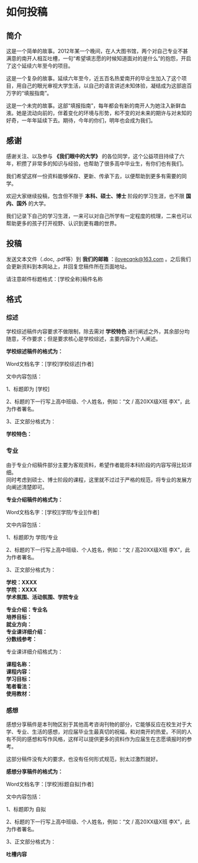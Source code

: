 # 如何投稿

## 简介

这是一个简单的故事。2012年某一个晚间，在人大图书馆，两个对自己专业不甚满意的南开人相互吐槽，一句“希望填志愿的时候知道面对的是什么”的抱怨，开启了这个延续六年至今的项目。  

这是一个复杂的故事。延续六年至今，近五百名热爱南开的毕业生加入了这个项目，用自己的眼光审视大学生活，以自己的语言讲述未知体验，凝结成为这部逾百万字的“填报指南”。  

这是一个未完的故事。这部“填报指南”，每年都会有新的南开人为她注入新鲜血液。她是流动向前的，伴着变化的环境与形势，和不变的对未来的期许与对未知的好奇，一年年延续下去。期待，今年的你们，明年也会成为我们。  

## 感谢

感谢关注、以及参与 **《我们眼中的大学》** 的各位同学，这个公益项目持续了六年，积攒了非常多的知识与经验，也帮助了很多高中毕业生，有你们也有我们。  

我们希望这样一份资料能够保存、更新、传承下去，以便帮助到更多有需要的同学。  

欢迎大家继续投稿，包含但不限于 **本科、硕士、博士** 阶段的学习生涯，也不限 **国内、国外** 的大学。  

我们记录下自己的学习生涯，一来可以对自己所学有一定程度的梳理，二来也可以帮助更多的孩子打开视野、认识到更有趣的世界。

## 投稿
发送文本文件（.doc, .pdf等）到 **我们的邮箱** ：<ilovecqnk@163.com> 。之后我们会更新资料到本网站上，并回复您稿件所在页面地址。

请注意邮件标题格式：[学校全称]稿件名称 

## 格式

### 综述

学校综述稿件内容要求不做限制，除去需对 **学校特色** 进行阐述之外，其余部分均随意，不作要求；但是要求核心是学校综述，主要内容为个人阐述。 

**学校综述稿件的格式为：**

Word文档名字：[学校]学校综述[作者]

文中内容包括：

1、标题即为 [学校] 

2、标题的下一行写上高中班级、个人姓名，例如：“文 / 高20XX级X班 李X”，此为作者署名。

3、正文部分格式为：

​**学校特色：**


### 专业

由于专业介绍稿件部分主要为客观资料，希望作者能将本科阶段的内容写得比较详细。  
同时考虑到硕士、博士阶段的课程，这里就不过过于严格的规范，将专业的发展方向阐述清楚即可。

**专业介绍稿件的格式为：**

Word文档名字：[学校][学院/专业][作者]

文中内容包括：

1、标题即为 学院/专业

2、标题的下一行写上高中班级、个人姓名，例如：“文 / 高20XX级X班 李X”，此为作者署名。

3、正文部分格式为：

**学校：XXXX**  
**学院：XXXX**  
**学术氛围、活动氛围、学院专业**

**专业介绍：专业名**  
**培养目标：**  
**就业方向：**  
**专业课详细介绍：**  
**分数线参考：**  

专业课详细介绍格式为：

**课程名称：**  
**课程内容：**  
**学习目标：**  
**笔者看法：**  
**使用教材：**  

### 感想

感想分享稿件是本刊物区别于其他高考咨询刊物的部分，它能够反应在校生对于大学、专业、生活的感想，对应届毕业生最真切的祝福，和对南开的热爱。不同的人有不同的感想和写作风格，这样可以提供更多的资料作为应届生在志愿填报时的参考。

这部分稿件没有大的要求，也没有任何形式规范，别太过激烈就好。

**感想分享稿件的格式为：**

Word文档名字：[学校]标题自拟[作者]

文中内容包括：

1、标题即为 自拟

2、标题的下一行写上高中班级、个人姓名，例如：“文 / 高20XX级X班 李X”，此为作者署名。

3、正文部分格式为：  

**吐槽内容**